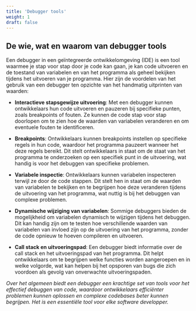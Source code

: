 ```yaml
---
title: 'Debugger tools'
weight: 1
draft: false
---
```


## De wie, wat en waarom van debugger tools
Een debugger in een geïntegreerde ontwikkelomgeving (IDE) is een tool waarmee je stap voor stap door je code kan gaan, je kan code uitvoeren en de toestand van variabelen en van het programma als geheel bekijken tijdens het uitvoeren van je programma. Hier zijn de voordelen van het gebruik van een debugger ten opzichte van het handmatig uitprinten van waarden:

- **Interactieve stapsgewijze uitvoering**: Met een debugger kunnen ontwikkelaars hun code uitvoeren en pauzeren bij specifieke punten, zoals breakpoints of fouten. Ze kunnen de code stap voor stap doorlopen om te zien hoe de waarden van variabelen veranderen en om eventuele fouten te identificeren.

- **Breakpoints**: Ontwikkelaars kunnen breakpoints instellen op specifieke regels in hun code, waardoor het programma pauzeert wanneer het deze regels bereikt. Dit stelt ontwikkelaars in staat om de staat van het programma te onderzoeken op een specifiek punt in de uitvoering, wat handig is voor het debuggen van specifieke problemen.

- **Variabele inspectie**: Ontwikkelaars kunnen variabelen inspecteren terwijl ze door de code stappen. Dit stelt hen in staat om de waarden van variabelen te bekijken en te begrijpen hoe deze veranderen tijdens de uitvoering van het programma, wat nuttig is bij het debuggen van complexe problemen.

- **Dynamische wijziging van variabelen**: Sommige debuggers bieden de mogelijkheid om variabelen dynamisch te wijzigen tijdens het debuggen. Dit kan handig zijn om te testen hoe verschillende waarden van variabelen van invloed zijn op de uitvoering van het programma, zonder de code opnieuw te hoeven compileren en uitvoeren.

- **Call stack en uitvoeringspad**: Een debugger biedt informatie over de call stack en het uitvoeringspad van het programma. Dit helpt ontwikkelaars om te begrijpen welke functies worden aangeroepen en in welke volgorde, wat kan helpen bij het opsporen van bugs die zich voordoen als gevolg van onverwachte uitvoeringspaden.

_Over het algemeen biedt een debugger een krachtige set van tools voor het effectief debuggen van code, waardoor ontwikkelaars efficiënter problemen kunnen oplossen en complexe codebases beter kunnen begrijpen. Het is een essentiële tool voor elke software developper._